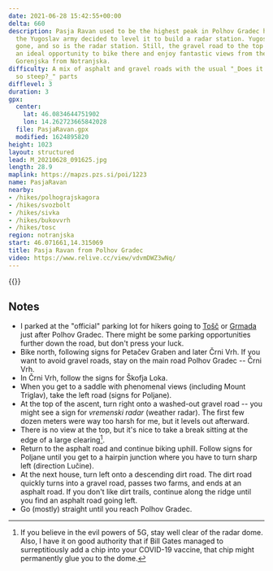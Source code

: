 ```yaml
---
date: 2021-06-28 15:42:55+00:00
delta: 660
description: Pasja Ravan used to be the highest peak in Polhov Gradec hills until
  the Yugoslav army decided to level it to build a radar station. Yugoslavia is long
  gone, and so is the radar station. Still, the gravel road to the top remains --
  an ideal opportunity to bike there and enjoy fantastic views from the ridge separating
  Gorenjska from Notranjska.
difficulty: A mix of asphalt and gravel roads with the usual "_Does it have to be
  so steep?_" parts
difflevel: 3
duration: 3
gpx:
  center:
    lat: 46.0834644751902
    lon: 14.262723665842028
  file: PasjaRavan.gpx
  modified: 1624895820
height: 1023
layout: structured
lead: M_20210628_091625.jpg
length: 28.9
maplink: https://mapzs.pzs.si/poi/1223
name: PasjaRavan
nearby:
- /hikes/polhograjskagora
- /hikes/svozbolt
- /hikes/sivka
- /hikes/bukovvrh
- /hikes/tosc
region: notranjska
start: 46.071661,14.315069
title: Pasja Ravan from Polhov Gradec
video: https://www.relive.cc/view/vdvmDWZ3wNq/
---
```

{{<hike-details description="yes">}}

## Notes

* I parked at the "official" parking lot for hikers going to [Tošč](../../hikes/tosc/) or [Grmada](../../hikes/polhograjskagrmada/) just after Polhov Gradec. There might be some parking opportunities further down the road, but don't press your luck.
* Bike north, following signs for Petačev Graben and later Črni Vrh. If you want to avoid gravel roads, stay on the main road Polhov Gradec -- Črni Vrh.
* In Črni Vrh, follow the signs for Škofja Loka.
* When you get to a saddle with phenomenal views (including Mount Triglav), take the left road (signs for Poljane).
* At the top of the ascent, turn right onto a washed-out gravel road -- you might see a sign for *vremenski radar* (weather radar). The first few dozen meters were way too harsh for me, but it levels out afterward.
* There is no view at the top, but it's nice to take a break sitting at the edge of a large clearing[^1].
* Return to the asphalt road and continue biking uphill. Follow signs for Poljane until you get to a hairpin junction where you have to turn sharp left (direction Lučine).
* At the next house, turn left onto a descending dirt road. The dirt road quickly turns into a gravel road, passes two farms, and ends at an asphalt road. If you don't like dirt trails, continue along the ridge until you find an asphalt road going left.
* Go (mostly) straight until you reach Polhov Gradec.

[^1]: If you believe in the evil powers of 5G, stay well clear of the radar dome. Also, I have it on good authority that if Bill Gates managed to surreptitiously add a chip into your COVID-19 vaccine, that chip might permanently glue you to the dome.
